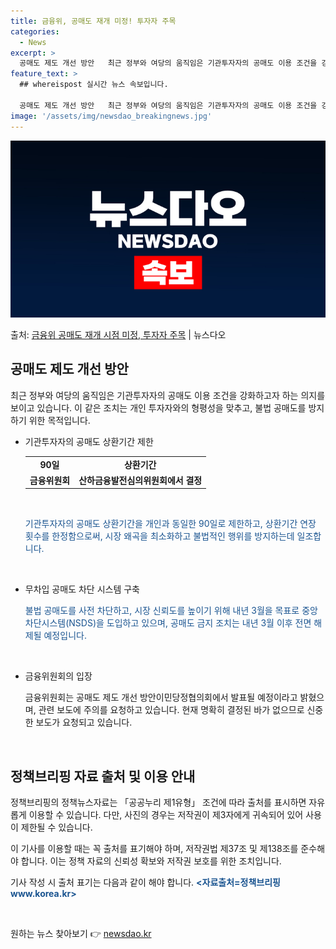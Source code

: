 ```yaml
---
title: 금융위, 공매도 재개 미정! 투자자 주목
categories:
  - News
excerpt: >
  공매도 제도 개선 방안   최근 정부와 여당의 움직임은 기관투자자의 공매도 이용 조건을 강화하고자 하는 의지…
feature_text: >
  ## whereispost 실시간 뉴스 속보입니다.

  공매도 제도 개선 방안   최근 정부와 여당의 움직임은 기관투자자의 공매도 이용 조건을 강화하고자 하는 의지…
image: '/assets/img/newsdao_breakingnews.jpg'
---
```


![뉴스다오 속보](/assets/img/newsdao_breakingnews.jpg)

<p>출처: <a href="https://newsdao.kr/4207" rel="dofollow">금융위 공매도 재개 시점 미정, 투자자 주목</a> | 뉴스다오</p>

<h2 data-ke-size="size26">공매도 제도 개선 방안</h2>
<p data-ke-size="size16">최근 정부와 여당의 움직임은 기관투자자의 공매도 이용 조건을 강화하고자 하는 의지를 보이고 있습니다. 이 같은 조치는 개인 투자자와의 형평성을 맞추고, 불법 공매도를 방지하기 위한 목적입니다.</p>
<ul>
<li>기관투자자의 공매도 상환기간 제한</li>
<table>
<tbody>
<tr>
<td style="text-align: center; height: 17px;"><b>90일</b></td>
<td style="text-align: center; height: 17px;"><b>상환기간</b></td>
</tr>
<tr>
<td style="text-align: center; height: 17px;"><b>금융위원회</b></td>
<td style="text-align: center; height: 17px;"><b>산하금융발전심의위원회에서 결정</b></td>
</tr>
</tbody>
</table>
<p data-ke-size="size16">&#160;</p>
<p data-ke-size="size16"><span style="color: #1a5490;">기관투자자의 공매도 상환기간을 개인과 동일한 90일로 제한하고, 상환기간 연장 횟수를 한정함으로써, 시장 왜곡을 최소화하고 불법적인 행위를 방지하는데 일조합니다.</span></p>
<p data-ke-size="size16">&#160;</p>
<li>무차입 공매도 차단 시스템 구축</li>
<p data-ke-size="size16"><span style="color: #1a5490;">불법 공매도를 사전 차단하고, 시장 신뢰도를 높이기 위해 내년 3월을 목표로 중앙차단시스템(NSDS)을 도입하고 있으며, 공매도 금지 조치는 내년 3월 이후 전면 해제될 예정입니다.</span></p>
<p data-ke-size="size16">&#160;</p>
<li>금융위원회의 입장</li>
<p data-ke-size="size16">금융위원회는 공매도 제도 개선 방안이민당정협의회에서 발표될 예정이라고 밝혔으며, 관련 보도에 주의를 요청하고 있습니다. 현재 명확히 결정된 바가 없으므로 신중한 보도가 요청되고 있습니다.</p>
<p data-ke-size="size16">&#160;</p>
</ul>
<h2 data-ke-size="size26">정책브리핑 자료 출처 및 이용 안내</h2>
<p data-ke-size="size16">정책브리핑의 정책뉴스자료는 「공공누리 제1유형」 조건에 따라 출처를 표시하면 자유롭게 이용할 수 있습니다. 다만, 사진의 경우는 저작권이 제3자에게 귀속되어 있어 사용이 제한될 수 있습니다.</p>
<p data-ke-size="size16">이 기사를 이용할 때는 꼭 출처를 표기해야 하며, 저작권법 제37조 및 제138조를 준수해야 합니다. 이는 정책 자료의 신뢰성 확보와 저작권 보호를 위한 조치입니다.</p>
<p data-ke-size="size16">기사 작성 시 출처 표기는 다음과 같이 해야 합니다. <span style="color: #1a5490;"><b>&lt;자료출처=정책브리핑 www.korea.kr&gt;</b></span></p>
<p data-ke-size="size16">&#160;</p> 

원하는 뉴스 찾아보기 👉 <a href="https://newsdao.kr" rel="dofollow">newsdao.kr</a>


